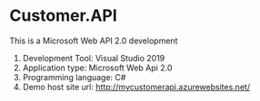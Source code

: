 # Customer.API
This is a Microsoft Web API 2.0 development

1. Development Tool: Visual Studio 2019
2. Application type: Microsoft Web Api 2.0
3. Programming language: C# 
4. Demo host site url: http://mycustomerapi.azurewebsites.net/

